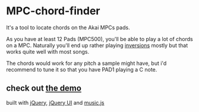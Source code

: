 MPC-chord-finder
========

It's a tool to locate chords on the Akai MPCs pads.

As you have at least 12 Pads (MPC500), you'll be able to play a lot of chords on a MPC.
Naturally you'll end up rather playing [inversions](http://goo.gl/ezboLg) mostly but that works quite well with most songs.

The chords would work for any pitch a sample might have,
but i'd recommend to tune it so that you have PAD1 playing a C note.


check out [the demo](http://gherkins.github.com/mpc-chordfinder/)
--------


built with [jQuery](http://jquery.com/), [jQuery UI](http://jqueryui.com/) and [music.js](https://github.com/gregjopa/music.js)
